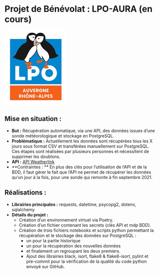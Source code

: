 # Projet de Bénévolat : LPO-AURA (en cours)
![Logo](images/Logo_LPO.jpg)

## Mise en situation :
- **But :** Récupération automatique, via une API, des données issues d’une sonde météorologique et stockage en PostgreSQL. 
- **Problématique :** Actuellement les données sont récupérées tous les X jours  sous format CSV et transférées manuellement sur PostgreSQL. Ces étapes sont réalisées par plusieurs personnes et nécessitent de supprimer les doublons. 
- **API :** [API Weatherlink](https://weatherlink.github.io/v2-api/)
- **Contraintes : ** En plus des clés pour l’utilisation de l’API et de la BDD, il faut gérer le fait que l’API ne permet de récupérer les données qu’un jour à la fois, pour une sonde qui remonte à fin septembre 2021.

## Réalisations :
- **Librairies principales :** requests, datetime,  psycopg2, dotenv, sqlalchemy
- **Détails du projet :**
	- Création d’un environnement virtuel via Poetry.
  - Création d’un fichier contenant les secrets (clés API et mdp BDD).
  - Création de trois fichiers notebooks et scripts python permettant la récupération et le stockage des données sur PostgreSQL :
    - un pour la partie historique
    - un pour la récupération des nouvelles données
    - et finalement un regroupant les deux premiers.
    - Ajout des librairies black, isort, flake8 & flake8-isort, pylint et pre-commit pour la vérification de la qualité du code python envoyé sur GitHub. 
